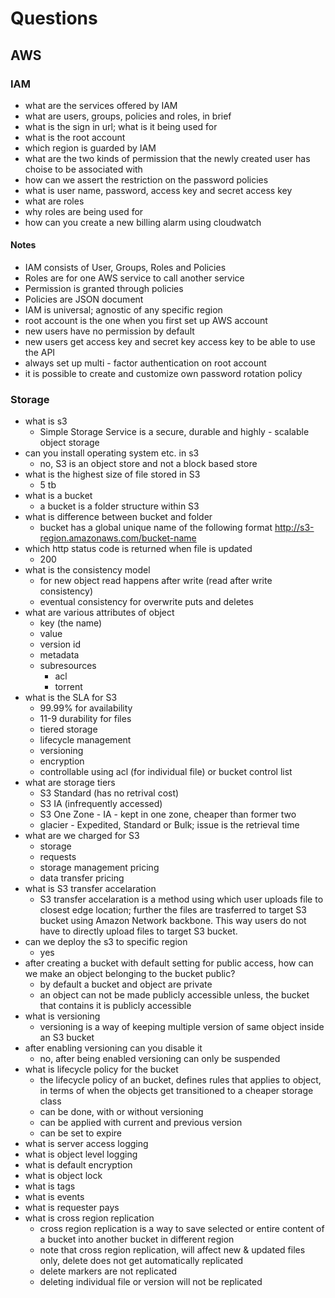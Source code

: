 # Questions
## AWS
### IAM

* what are the services offered by IAM
* what are users, groups, policies and roles, in brief
* what is the sign in url; what is it being used for
* what is the root account
* which region is guarded by IAM
* what are the two kinds of permission that the newly created user has choise to be associated with
* how can we assert the restriction on the password policies
* what is user name, password, access key and secret access key
* what are roles
* why roles are being used for
* how can you create a new billing alarm using cloudwatch

#### Notes

* IAM consists of User, Groups, Roles and Policies
* Roles are for one AWS service to call another service
* Permission is granted through policies
* Policies are JSON document 
* IAM is universal; agnostic of any specific region
* root account is the one when you first set up AWS account
* new users have no permission by default
* new users get access key and secret key access key to be able to use the API
* always set up multi - factor authentication on root account
* it is possible to create and customize own password rotation policy

### Storage

* what is s3
  * Simple Storage Service is a secure, durable and highly - scalable object storage
* can you install operating system etc. in s3
  * no, S3 is an object store and not a block based store
* what is the highest size of file stored in S3
  * 5 tb
* what is a bucket
  * a bucket is a folder structure within S3
* what is difference between bucket and folder
  * bucket has a global unique name of the following format http://s3-region.amazonaws.com/bucket-name
* which http status code is returned when file is updated
  * 200
* what is the consistency model
  * for new object read happens after write (read after write consistency)
  * eventual consistency for overwrite puts and deletes 
* what are various attributes of object
  * key (the name)
  * value
  * version id
  * metadata
  * subresources
    * acl
    * torrent
* what is the SLA for S3
  * 99.99% for availability
  * 11-9 durability for files
  * tiered storage
  * lifecycle management
  * versioning
  * encryption
  * controllable using acl (for individual file) or bucket control list 
* what are storage tiers
  * S3 Standard (has no retrival cost)
  * S3 IA (infrequently accessed)
  * S3 One Zone - IA - kept in one zone, cheaper than former two
  * glacier - Expedited, Standard or Bulk; issue is the retrieval time 
* what are we charged for S3
  * storage
  * requests
  * storage management pricing 
  * data transfer pricing 
* what is S3 transfer accelaration
  * S3 transfer accelaration is a method using which user uploads file to closest edge location; further the files are trasferred to target S3 bucket using Amazon Network backbone. This way users do not have to directly upload files to target S3 bucket.
* can we deploy the s3 to specific region
  * yes
* after creating a bucket with default setting for public access, how can we make an object belonging to the bucket public?
  * by default a bucket and object are private
  * an object can not be made publicly accessible unless, the bucket that contains it is publicly accessible
* what is versioning
  * versioning is a way of keeping multiple version of same object inside an S3 bucket
* after enabling versioning can you disable it
  * no, after being enabled versioning can only be suspended
* what is lifecycle policy for the bucket
  * the lifecycle policy of an bucket, defines rules that applies to object, in terms of when the objects get transitioned to a cheaper storage class
  * can be done, with or without versioning
  * can be applied with current and previous version
  * can be set to expire 
* what is server access logging
* what is object level logging
* what is default encryption
* what is object lock
* what is tags
* what is events
* what is requester pays
* what is cross region replication
  * cross region replication is a way to save selected or entire content of a bucket into another bucket in different region
  * note that cross region replication, will affect new & updated files only, delete does not get automatically replicated
  * delete markers are not replicated
  * deleting individual file or version will not be replicated 
  
